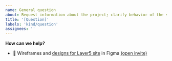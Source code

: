```yaml
---
name: General question
about: Request information about the project; clarify behavior of the software
title: '[Question]'
labels: 'kind/question'
assignees: ''
---
```


**How can we help?**
<!-- A brief description of what question(s) you have and how we can help clarify. -->
-  🎨 Wireframes and [designs for Layer5 site](https://www.figma.com/file/5ZwEkSJwUPitURD59YHMEN/Layer5-Designs) in Figma [(open invite)](https://www.figma.com/team_invite/redeem/qJy1c95qirjgWQODApilR9)
